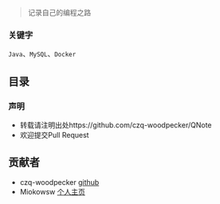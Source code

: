 > 记录自己的编程之路

### 关键字

`Java`、`MySQL`、`Docker`

## 目录



### 声明

* 转载请注明出处https://github.com/czq-woodpecker/QNote
* 欢迎提交Pull Request

## 贡献者

* czq-woodpecker [github](https://github.com/czq-woodpecker)
* Miokowsw   [个人主页](123.207.138.13)

